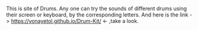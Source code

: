 This is site of Drums. Any one can try the sounds of different drums using their screen or keyboard, by the corresponding letters.
And here is the link -> https://yonayetol.github.io/Drum-Kit/ <- ,take a look.
